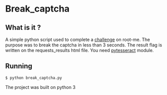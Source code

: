 # Break_captcha

## What is it ?

A simple python script used to complete a [challenge](https://www.root-me.org/fr/Challenges/Programmation/CAPTCHA-me-if-you-can) on root-me. The purpose was to break the captcha in less than 3 seconds. The result flag is written on the requests_results html file. You need [pytesseract](https://pypi.org/project/pytesseract/) module.

## Running
 `$ python break_captcha.py` 

The project was built on python 3 

